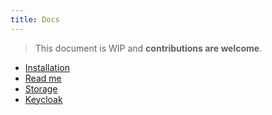 ```yaml
---
title: Docs
---
```


> This document is WIP and **contributions are welcome**.

- [Installation](/docs/install)
- [Read me](/docs/readme)
- [Storage](/docs/storage)
- [Keycloak](/docs/keycloak)
